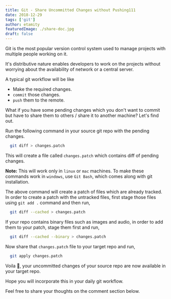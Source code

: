 ```yaml
---
title: Git - Share Uncommitted Changes without Pushing111
date: 2018-12-29
tags: ['git']
author: etamity
featuredImage: ./share-doc.jpg
draft: false
---
```


Git is the most popular version control system used to manage projects with multiple people working on it. 

It's distributive nature enables developers to work on the projects without worrying about the availability of network or a central server. 

A typical git workflow will be like

* Make the required changes. 
* `commit` those changes.
* `push` them to the remote.

What if you have some pending changes which you don't want to commit but have to share them to others / share it to another machine? Let's find out.

Run the following command in your source git repo with the pending changes.

```bash
  git diff > changes.patch
```

This will create a file called `changes.patch` which contains diff of pending changes.

**Note:** This will work only in `linux` or `mac` machines. To make these commands work in `windows`, use `Git Bash`, which comes along with git installation.

The above command will create a patch of files which are already tracked. In order to create a patch with the untracked files, first stage those files using `git add .` command and then run,

```bash
  git diff --cached > changes.patch
```

If your repo contains binary files such as images and audio, in order to add them to your patch, stage them first and run,

```bash
  git diff --cached --binary > changes.patch
```

Now share that `changes.patch` file to your target repo and run,

```bash
  git apply changes.patch
```

Voila 🎉, your uncommitted changes of your source repo are now available in your target repo.

Hope you will incorporate this in your daily git workflow. 

Feel free to share your thoughts on the comment section below.